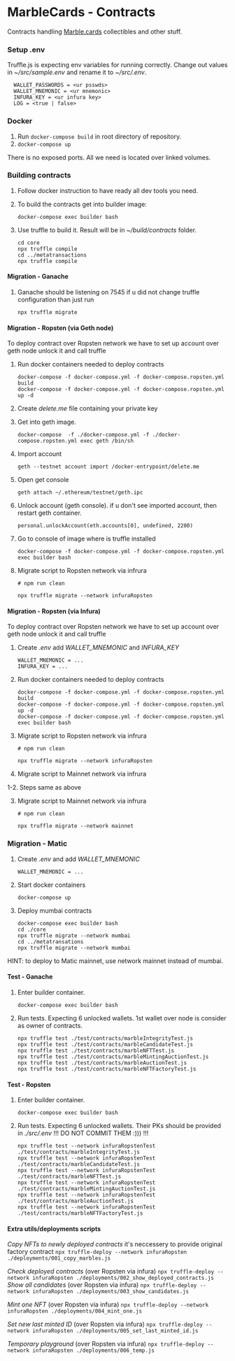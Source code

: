 # MarbleCards - Contracts

Contracts handling [Marble.cards](https://marble.cards) collectibles and other stuff.

### Setup .env
  Truffle.js is expecting env variables for running correctly. Change out values in *~/src/sample.env* and rename it to  *~/src/.env*.
  ```
    WALLET_PASSWORDS = <ur psswds>
    WALLET_MNEMONIC = <ur mnemonic>
    INFURA_KEY = <ur infura key>
    LOG = <true | false>
  ```

### Docker

1. Run `docker-compose build` in root directory of repository.
2. `docker-compose up`

There is no exposed ports. All we need is located over linked volumes.

### Building contracts

1. Follow docker instruction to have ready all dev tools you need.

2. To build the contracts get into builder image:
    ```
    docker-compose exec builder bash
    ```

3. Use truffle to build it. Result will be in *~/build/contracts* folder.
    ```
    cd core
    npx truffle compile
    cd ../metatransactions
    npx truffle compile
    ```

#### Migration - Ganache

1. Ganache should be listening on 7545 if u did not change truffle configuration than just run
    ```
    npx truffle migrate
    ```

#### Migration - Ropsten (via Geth node)

To deploy contract over Ropsten network we have to set up account over geth node unlock it and call truffle

1. Run docker containers needed to deploy contracts
    ```
    docker-compose -f docker-compose.yml -f docker-compose.ropsten.yml build
    docker-compose -f docker-compose.yml -f docker-compose.ropsten.yml up -d
    ```

2. Create *delete.me* file containing your private key

3. Get into geth image.
    ```
    docker-compose  -f ./docker-compose.yml -f ./docker-compose.ropsten.yml exec geth /bin/sh
    ```

4. Import account
    ```
    geth --testnet account import /docker-entrypoint/delete.me
    ```

5. Open get console
    ```
    geth attach ~/.ethereum/testnet/geth.ipc
    ```

6. Unlock account (geth console). if u don't see imported account, then restart geth container.
    ```
    personal.unlockAccount(eth.accounts[0], undefined, 2200)
    ```

7. Go to console of image where is truffle installed
    ```
    docker-compose -f docker-compose.yml -f docker-compose.ropsten.yml exec builder bash
    ```

8. Migrate script to Ropsten network via infrura
    ```
    # npm run clean

    npx truffle migrate --network infuraRopsten
    ```

#### Migration - Ropsten (via Infura)

To deploy contract over Ropsten network we have to set up account over geth node unlock it and call truffle

1. Create *.env* add *WALLET_MNEMONIC* and *INFURA_KEY*

    ```
    WALLET_MNEMONIC = ...
    INFURA_KEY = ...
    ```

2. Run docker containers needed to deploy contracts
    ```
    docker-compose -f docker-compose.yml -f docker-compose.ropsten.yml build
    docker-compose -f docker-compose.yml -f docker-compose.ropsten.yml up -d
    docker-compose -f docker-compose.yml -f docker-compose.ropsten.yml exec builder bash
    ```

3. Migrate script to Ropsten network via infrura
    ```
    # npm run clean

    npx truffle migrate --network infuraRopsten
    ```

4. Migrate script to Mainnet network via infrura

  1-2. Steps same as above

  3. Migrate script to Mainnet network via infrura
      ```
      # npm run clean

      npx truffle migrate --network mainnet
      ```

### Migration - Matic
1. Create *.env* and add *WALLET_MNEMONIC* 

    ```
    WALLET_MNEMONIC = ...
    ```

2. Start docker containers 
    ```
    docker-compose up
    ```

3. Deploy mumbai contracts
    ```
    docker-compose exec builder bash
    cd ./core
    npx truffle migrate --network mumbai
    cd ../metatransations
    npx truffle migrate --network mumbai

HINT: to deploy to Matic mainnet, use network mainnet instead of mumbai.

#### Test - Ganache

1. Enter builder container.
    ```
    docker-compose exec builder bash
    ```

2. Run tests. Expecting 6 unlocked wallets. 1st wallet over node is consider as owner of contracts.
    ```
    npx truffle test ./test/contracts/marbleIntegrityTest.js
    npx truffle test ./test/contracts/marbleCandidateTest.js
    npx truffle test ./test/contracts/marbleNFTTest.js
    npx truffle test ./test/contracts/marbleMintingAuctionTest.js
    npx truffle test ./test/contracts/marbleAuctionTest.js
    npx truffle test ./test/contracts/marbleNFTFactoryTest.js
    ```

#### Test - Ropsten

1. Enter builder container.
    ```
    docker-compose exec builder bash
    ```

2. Run tests. Expecting 6 unlocked wallets. Their PKs should be provided in *./src/.env* !!! DO NOT COMMIT THEM :))) !!!
    ```
    npx truffle test --network infuraRopstenTest ./test/contracts/marbleIntegrityTest.js
    npx truffle test --network infuraRopstenTest ./test/contracts/marbleCandidateTest.js
    npx truffle test --network infuraRopstenTest ./test/contracts/marbleNFTTest.js
    npx truffle test --network infuraRopstenTest ./test/contracts/marbleMintingAuctionTest.js
    npx truffle test --network infuraRopstenTest ./test/contracts/marbleAuctionTest.js
    npx truffle test --network infuraRopstenTest ./test/contracts/marbleNFTFactoryTest.js
    ```

#### Extra utils/deployments scripts


*Copy NFTs to newly deployed contracts* it's neccessery to provide original factory contract
    ```
    npx truffle-deploy --network infuraRopsten ./deployments/001_copy_marbles.js
    ```

*Check deployed contracts* (over Ropsten via infura)
    ```
    npx truffle-deploy --network infuraRopsten ./deployments/002_show_deployed_contracts.js
    ```
*Show all candidates* (over Ropsten via infura)
    ```
    npx truffle-deploy --network infuraRopsten ./deployments/003_show_candidates.js
    ```

*Mint one NFT* (over Ropsten via infura)
    ```
    npx truffle-deploy --network infuraRopsten ./deployments/004_mint_one.js
    ```

*Set new last minted ID* (over Ropsten via infura)
    ```
    npx truffle-deploy --network infuraRopsten ./deployments/005_set_last_minted_id.js
    ```

*Temporary playground* (over Ropsten via infura)
    ```
    npx truffle-deploy --network infuraRopsten ./deployments/006_temp.js
    ```
